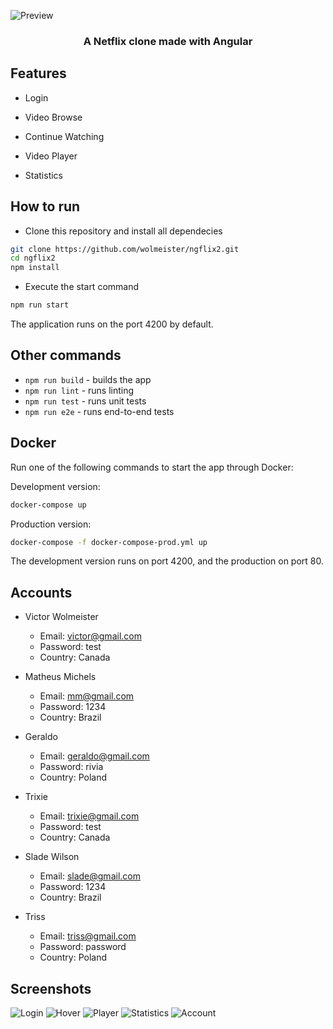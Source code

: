 ![Preview](https://github.com/wolmeister/ngflix2/blob/master/docs/home.png)

<h3 align="center">
<b>A Netflix clone made with Angular</b>
<h3>

## Features

- Login

- Video Browse

- Continue Watching

- Video Player

- Statistics

## How to run

- Clone this repository and install all dependecies

```bash
git clone https://github.com/wolmeister/ngflix2.git
cd ngflix2
npm install
```

- Execute the start command

```bash
npm run start
```

The application runs on the port 4200 by default.

## Other commands

- `npm run build` - builds the app
- `npm run lint` - runs linting
- `npm run test` - runs unit tests
- `npm run e2e` - runs end-to-end tests

## Docker

Run one of the following commands to start the app through Docker:

Development version:

```bash
docker-compose up
```

Production version:

```bash
docker-compose -f docker-compose-prod.yml up
```

The development version runs on port 4200, and the production on port 80.

## Accounts

- Victor Wolmeister

  - Email: victor@gmail.com
  - Password: test
  - Country: Canada

- Matheus Michels

  - Email: mm@gmail.com
  - Password: 1234
  - Country: Brazil

- Geraldo

  - Email: geraldo@gmail.com
  - Password: rivia
  - Country: Poland

- Trixie

  - Email: trixie@gmail.com
  - Password: test
  - Country: Canada

- Slade Wilson

  - Email: slade@gmail.com
  - Password: 1234
  - Country: Brazil

* Triss

  - Email: triss@gmail.com
  - Password: password
  - Country: Poland

## Screenshots

![Login](https://github.com/wolmeister/ngflix2/blob/master/docs/login.png)
![Hover](https://github.com/wolmeister/ngflix2/blob/master/docs/hover.png)
![Player](https://github.com/wolmeister/ngflix2/blob/master/docs/player.png)
![Statistics](https://github.com/wolmeister/ngflix2/blob/master/docs/statistics.png)
![Account](https://github.com/wolmeister/ngflix2/blob/master/docs/account.png)
